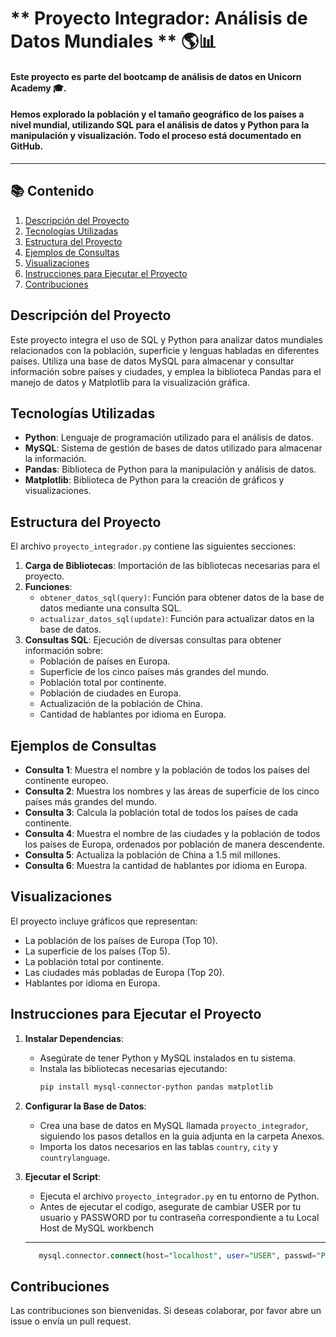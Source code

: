 #  ** Proyecto Integrador: Análisis de Datos Mundiales ** 🌎📊

#### Este proyecto es parte del bootcamp de análisis de datos en Unicorn Academy 🎓. 
#### Hemos explorado la población y el tamaño geográfico de los países a nivel mundial, utilizando SQL para el análisis de datos y Python para la manipulación y visualización. Todo el proceso está documentado en GitHub.
---


## 📚 Contenido
1. [Descripción del Proyecto](#descripción-del-proyecto)
2. [Tecnologías Utilizadas](#tecnologías-utilizadas)
3. [Estructura del Proyecto](#estructura-del-proyecto)
4. [Ejemplos de Consultas](#ejemplos-de-consultas)
5. [Visualizaciones](#visualizaciones)
6. [Instrucciones para Ejecutar el Proyecto](#instrucciones-para-ejecutar-el-proyecto)
7. [Contribuciones](#contribuciones)

## **Descripción del Proyecto**
Este proyecto integra el uso de SQL y Python para analizar datos mundiales relacionados con la población, superficie y lenguas habladas en diferentes países. Utiliza una base de datos MySQL para almacenar y consultar información sobre países y ciudades, y emplea la biblioteca Pandas para el manejo de datos y Matplotlib para la visualización gráfica.

## **Tecnologías Utilizadas**
- **Python**: Lenguaje de programación utilizado para el análisis de datos.
- **MySQL**: Sistema de gestión de bases de datos utilizado para almacenar la información.
- **Pandas**: Biblioteca de Python para la manipulación y análisis de datos.
- **Matplotlib**: Biblioteca de Python para la creación de gráficos y visualizaciones.

## **Estructura del Proyecto**
El archivo `proyecto_integrador.py` contiene las siguientes secciones:

1. **Carga de Bibliotecas**: Importación de las bibliotecas necesarias para el proyecto.
2. **Funciones**:
   - `obtener_datos_sql(query)`: Función para obtener datos de la base de datos mediante una consulta SQL.
   - `actualizar_datos_sql(update)`: Función para actualizar datos en la base de datos.
3. **Consultas SQL**: Ejecución de diversas consultas para obtener información sobre:
   - Población de países en Europa.
   - Superficie de los cinco países más grandes del mundo.
   - Población total por continente.
   - Población de ciudades en Europa.
   - Actualización de la población de China.
   - Cantidad de hablantes por idioma en Europa.

## **Ejemplos de Consultas**
- **Consulta 1**: Muestra el nombre y la población de todos los países del continente europeo.
- **Consulta 2**: Muestra los nombres y las áreas de superficie de los cinco países más grandes del mundo.
- **Consulta 3**: Calcula la población total de todos los países de cada continente.
- **Consulta 4**: Muestra el nombre de las ciudades y la población de todos los países de Europa, ordenados por población de manera descendente.
- **Consulta 5**: Actualiza la población de China a 1.5 mil millones.
- **Consulta 6**: Muestra la cantidad de hablantes por idioma en Europa.

## **Visualizaciones**
El proyecto incluye gráficos que representan:
- La población de los países de Europa (Top 10).
- La superficie de los países (Top 5).
- La población total por continente.
- Las ciudades más pobladas de Europa (Top 20).
- Hablantes por idioma en Europa.

## **Instrucciones para Ejecutar el Proyecto**
1. **Instalar Dependencias**:
   - Asegúrate de tener Python y MySQL instalados en tu sistema.
   - Instala las bibliotecas necesarias ejecutando:
     ```bash
     pip install mysql-connector-python pandas matplotlib
     ```

2. **Configurar la Base de Datos**:
   - Crea una base de datos en MySQL llamada `proyecto_integrador`, siguiendo los pasos detallos en la guia adjunta 
     en la carpeta Anexos.
   - Importa los datos necesarios en las tablas `country`, `city` y `countrylanguage`. 


3. **Ejecutar el Script**:
   - Ejecuta el archivo `proyecto_integrador.py` en tu entorno de Python.
   - Antes de ejecutar el codigo, asegurate de cambiar USER por tu usuario y PASSWORD por tu contraseña correspondiente a tu Local Host de MySQL workbench
    ---  
   ```sql   
      mysql.connector.connect(host="localhost", user="USER", passwd="PASSWORD")

## **Contribuciones**
Las contribuciones son bienvenidas. Si deseas colaborar, por favor abre un issue o envía un pull request.


